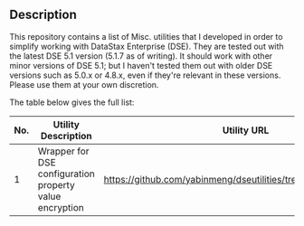 ## Description

This repository contains a list of Misc. utilities that I developed in order to simplify working with DataStax Enterprise (DSE). They are tested out with the latest DSE 5.1 version (5.1.7 as of writing). It should work with other minor versions of DSE 5.1; but I haven't tested them out with older DSE versions such as 5.0.x or 4.8.x, even if they're relevant in these versions. Please use them at your own discretion.

The table below gives the full list:

No. | Utility Description | Utility URL
--- | --- | --- 
1 | Wrapper for DSE configuration property value encryption | https://github.com/yabinmeng/dseutilities/tree/master/dseconfenc
